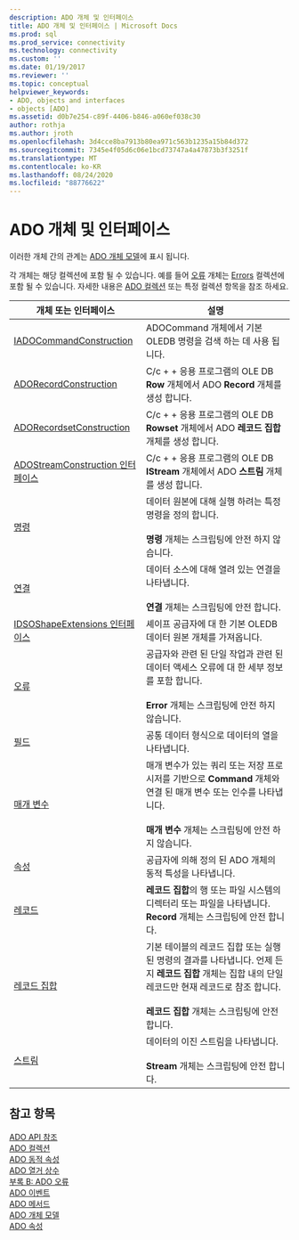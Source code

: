 ```yaml
---
description: ADO 개체 및 인터페이스
title: ADO 개체 및 인터페이스 | Microsoft Docs
ms.prod: sql
ms.prod_service: connectivity
ms.technology: connectivity
ms.custom: ''
ms.date: 01/19/2017
ms.reviewer: ''
ms.topic: conceptual
helpviewer_keywords:
- ADO, objects and interfaces
- objects [ADO]
ms.assetid: d0b7e254-c89f-4406-b846-a060ef038c30
author: rothja
ms.author: jroth
ms.openlocfilehash: 3d4cce8ba7913b80ea971c563b1235a15b84d372
ms.sourcegitcommit: 7345e4f05d6c06e1bcd73747a4a47873b3f3251f
ms.translationtype: MT
ms.contentlocale: ko-KR
ms.lasthandoff: 08/24/2020
ms.locfileid: "88776622"
---
```

# <a name="ado-objects-and-interfaces"></a>ADO 개체 및 인터페이스
이러한 개체 간의 관계는 [ADO 개체 모델](./ado-object-model.md)에 표시 됩니다.  
  
 각 개체는 해당 컬렉션에 포함 될 수 있습니다. 예를 들어 [오류](./error-object.md) 개체는 [Errors](./errors-collection-ado.md) 컬렉션에 포함 될 수 있습니다. 자세한 내용은 [ADO 컬렉션](./ado-collections.md) 또는 특정 컬렉션 항목을 참조 하세요.  
  
|개체 또는 인터페이스|설명|  
|-|-|  
|[IADOCommandConstruction](/previous-versions/windows/desktop/aa965677(v=vs.85))|ADOCommand 개체에서 기본 OLEDB 명령을 검색 하는 데 사용 됩니다.|  
|[ADORecordConstruction](./adorecordconstruction-interface.md)|C/c + + 응용 프로그램의 OLE DB **Row** 개체에서 ADO **Record** 개체를 생성 합니다.|  
|[ADORecordsetConstruction](./adorecordsetconstruction-interface.md)|C/c + + 응용 프로그램의 OLE DB **Rowset** 개체에서 ADO **레코드 집합** 개체를 생성 합니다.|  
|[ADOStreamConstruction 인터페이스](./adostreamconstruction-interface.md)|C/c + + 응용 프로그램의 OLE DB **IStream** 개체에서 ADO **스트림** 개체를 생성 합니다.|  
|[명령](./command-object-ado.md)|데이터 원본에 대해 실행 하려는 특정 명령을 정의 합니다.<br /><br /> **명령** 개체는 스크립팅에 안전 하지 않습니다.|  
|[연결](./connection-object-ado.md)|데이터 소스에 대해 열려 있는 연결을 나타냅니다.<br /><br /> **연결** 개체는 스크립팅에 안전 합니다.|  
|[IDSOShapeExtensions 인터페이스](./idsoshapeextensions-interface.md)|셰이프 공급자에 대 한 기본 OLEDB 데이터 원본 개체를 가져옵니다.|  
|[오류](./error-object.md)|공급자와 관련 된 단일 작업과 관련 된 데이터 액세스 오류에 대 한 세부 정보를 포함 합니다.<br /><br /> **Error** 개체는 스크립팅에 안전 하지 않습니다.|  
|[필드](./field-object.md)|공통 데이터 형식으로 데이터의 열을 나타냅니다.|  
|[매개 변수](./parameter-object.md)|매개 변수가 있는 쿼리 또는 저장 프로시저를 기반으로 **Command** 개체와 연결 된 매개 변수 또는 인수를 나타냅니다.<br /><br /> **매개 변수** 개체는 스크립팅에 안전 하지 않습니다.|  
|[속성](./property-object-ado.md)|공급자에 의해 정의 된 ADO 개체의 동적 특성을 나타냅니다.|  
|[레코드](./record-object-ado.md)|**레코드 집합**의 행 또는 파일 시스템의 디렉터리 또는 파일을 나타냅니다. **Record** 개체는 스크립팅에 안전 합니다.|  
|[레코드 집합](./recordset-object-ado.md)|기본 테이블의 레코드 집합 또는 실행 된 명령의 결과를 나타냅니다. 언제 든 지 **레코드 집합** 개체는 집합 내의 단일 레코드만 현재 레코드로 참조 합니다.<br /><br /> **레코드 집합** 개체는 스크립팅에 안전 합니다.|  
|[스트림](./stream-object-ado.md)|데이터의 이진 스트림을 나타냅니다.<br /><br /> **Stream** 개체는 스크립팅에 안전 합니다.|  
  
## <a name="see-also"></a>참고 항목  
 [ADO API 참조](./ado-api-reference.md)   
 [ADO 컬렉션](./ado-collections.md)   
 [ADO 동적 속성](./ado-dynamic-properties.md)   
 [ADO 열거 상수](./ado-enumerated-constants.md)   
 [부록 B: ADO 오류](../../guide/appendixes/appendix-b-ado-errors.md)   
 [ADO 이벤트](./ado-events.md)   
 [ADO 메서드](./ado-methods.md)   
 [ADO 개체 모델](./ado-object-model.md)   
 [ADO 속성](./ado-properties.md)